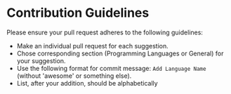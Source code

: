 # Contribution Guidelines

Please ensure your pull request adheres to the following guidelines:

- Make an individual pull request for each suggestion.
- Chose corresponding section (Programming Languages or General) for your suggestion.
- Use the following format for commit message: `Add Language Name` (without 'awesome' or something else).
- List, after your addition, should be alphabetically
